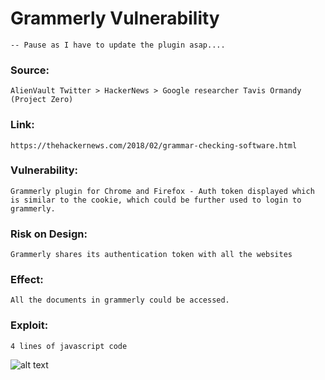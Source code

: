 # Grammerly Vulnerability 
`-- Pause as I have to update the plugin asap....`

### Source: 
`AlienVault Twitter > HackerNews > Google researcher Tavis Ormandy (Project Zero)`

### Link: 
`https://thehackernews.com/2018/02/grammar-checking-software.html`

### Vulnerability: 
`Grammerly plugin for Chrome and Firefox - Auth token displayed which is similar to the cookie, which could be further used to login to grammerly.`

### Risk on Design: 
`Grammerly shares its authentication token with all the websites`

### Effect: 
`All the documents in grammerly could be accessed.`

### Exploit: 
`4 lines of javascript code`

![alt text](/262018/gramexploit.png "GrammerlyExploit")
